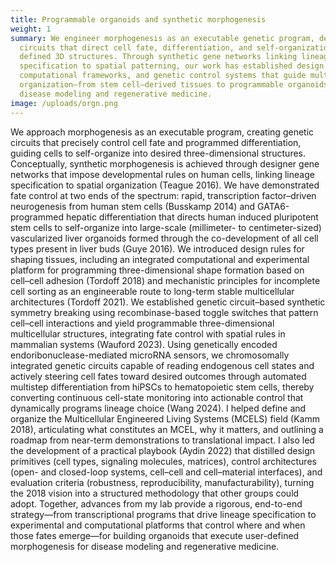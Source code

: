 ```yaml
---
title: Programmable organoids and synthetic morphogenesis
weight: 1
summary: We engineer morphogenesis as an executable genetic program, designing
  circuits that direct cell fate, differentiation, and self-organization into
  defined 3D structures. Through synthetic gene networks linking lineage
  specification to spatial patterning, our work has established design rules,
  computational frameworks, and genetic control systems that guide multicellular
  organization—from stem cell–derived tissues to programmable organoids for
  disease modeling and regenerative medicine.
image: /uploads/orgn.png
---
```

We approach morphogenesis as an executable program, creating genetic circuits that precisely control cell fate and programmed differentiation, guiding cells to self-organize into desired three-dimensional structures. Conceptually, synthetic morphogenesis is achieved through designer gene networks that impose developmental rules on human cells, linking lineage specification to spatial organization (Teague 2016). We have demonstrated fate control at two ends of the spectrum: rapid, transcription factor–driven neurogenesis from human stem cells (Busskamp 2014) and GATA6-programmed hepatic differentiation that directs human induced pluripotent stem cells to self-organize into large-scale (millimeter- to centimeter-sized) vascularized liver organoids formed through the co-development of all cell types present in liver buds (Guye 2016). We introduced design rules for shaping tissues, including an integrated computational and experimental platform for programming three-dimensional shape formation based on cell–cell adhesion (Tordoff 2018) and mechanistic principles for incomplete cell sorting as an engineerable route to long-term stable multicellular architectures (Tordoff 2021). We established genetic circuit–based synthetic symmetry breaking using recombinase-based toggle switches that pattern cell–cell interactions and yield programmable three-dimensional multicellular structures, integrating fate control with spatial rules in mammalian systems (Wauford 2023). Using genetically encoded endoribonuclease-mediated microRNA sensors, we chromosomally integrated genetic circuits capable of reading endogenous cell states and actively steering cell fates toward desired outcomes through automated multistep differentiation from hiPSCs to hematopoietic stem cells, thereby converting continuous cell-state monitoring into actionable control that dynamically programs lineage choice (Wang 2024). I helped define and organize the Multicellular Engineered Living Systems (MCELS) field (Kamm 2018), articulating what constitutes an MCEL, why it matters, and outlining a roadmap from near-term demonstrations to translational impact. I also led the development of a practical playbook (Aydin 2022) that distilled design primitives (cell types, signaling molecules, matrices), control architectures (open- and closed-loop systems, cell–cell and cell–material interfaces), and evaluation criteria (robustness, reproducibility, manufacturability), turning the 2018 vision into a structured methodology that other groups could adopt. Together, advances from my lab provide a rigorous, end-to-end strategy—from transcriptional programs that drive lineage specification to experimental and computational platforms that control where and when those fates emerge—for building organoids that execute user-defined morphogenesis for disease modeling and regenerative medicine.
